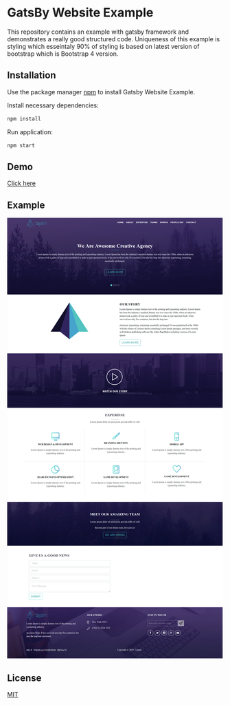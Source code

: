# GatsBy Website Example

This repository contains an example with gatsby framework and demonstrates a really good structured code. Uniqueness of this example is styling which
esseintaly 90% of styling is based on latest version of bootstrap which is Bootstrap 4 version.

## Installation

Use the package manager [npm](https://nodejs.org/en/download/) to install Gatsby Website Example.

Install necessary dependencies:
```bash
npm install 
```
Run application:

```bash
npm start
```
## Demo
[Click here](https://test-project-gatsby.herokuapp.com/)

## Example

<img src="./src/images/example/example.png" alt="Website Example" />

## License
[MIT](https://choosealicense.com/licenses/mit/)
